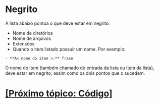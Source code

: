 # Negrito

A lista abaixo pontua o que deve estar em negrito:

- Nome de diretórios
- Nome de arquivos
- Extensões
- Quando o item listado possuir um nome. Por exemplo:

```plaintext
- **A< nome do item >:** frase 
```

O nome do item (também chamado de entrada da lista ou item da lista), deve estar em negrito, assim como os dois pontos que o sucedem.

# [[Próximo tópico: Código]](./codigo.md)